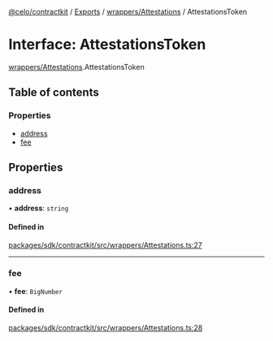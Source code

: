 [@celo/contractkit](../README.md) / [Exports](../modules.md) / [wrappers/Attestations](../modules/wrappers_Attestations.md) / AttestationsToken

# Interface: AttestationsToken

[wrappers/Attestations](../modules/wrappers_Attestations.md).AttestationsToken

## Table of contents

### Properties

- [address](wrappers_Attestations.AttestationsToken.md#address)
- [fee](wrappers_Attestations.AttestationsToken.md#fee)

## Properties

### address

• **address**: `string`

#### Defined in

[packages/sdk/contractkit/src/wrappers/Attestations.ts:27](https://github.com/celo-org/developer-tooling/blob/master/packages/sdk/contractkit/src/wrappers/Attestations.ts#L27)

___

### fee

• **fee**: `BigNumber`

#### Defined in

[packages/sdk/contractkit/src/wrappers/Attestations.ts:28](https://github.com/celo-org/developer-tooling/blob/master/packages/sdk/contractkit/src/wrappers/Attestations.ts#L28)
